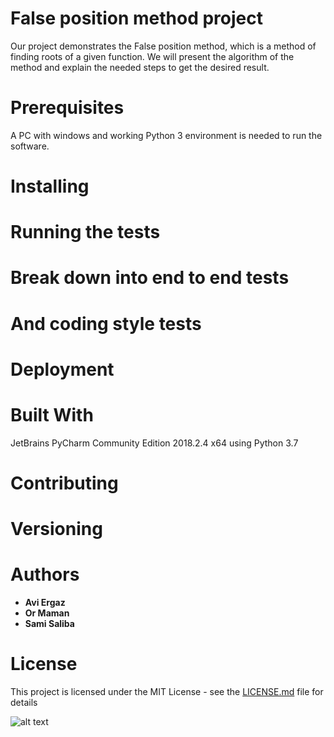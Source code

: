 # False position method project
Our project demonstrates the False position method, which is a method of finding roots of a given function. We will present the algorithm of the method and explain the needed steps to get the desired result.

# Prerequisites
A PC with windows and working Python 3 environment is needed to run the software.

# Installing



# Running the tests


# Break down into end to end tests



# And coding style tests


# Deployment


# Built With

JetBrains PyCharm Community Edition 2018.2.4 x64 using Python 3.7
 

# Contributing

# Versioning

 
# Authors
* **Avi Ergaz**
* **Or Maman**
* **Sami Saliba**

# License

This project is licensed under the MIT License - see the [LICENSE.md](LICENSE.md) file for details












































![alt text]()
